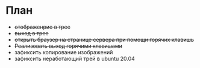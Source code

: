 # План

* ~~отображенрие в трее~~
* ~~выход в трее~~
* ~~открыть браузер на странице сервера при помощи горячих клавишь~~
* ~~Реализовать выход горячими клавишами~~
* зафиксить копирование изображений
* зафиксить неработающий трей в ubuntu 20.04
